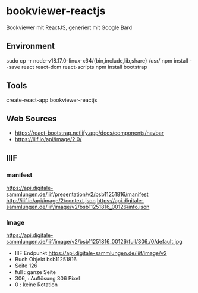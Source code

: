 # bookviewer-reactjs
Bookviewer mit ReactJS, generiert mit Google Bard

## Environment
sudo cp -r node-v18.17.0-linux-x64/{bin,include,lib,share} /usr/
npm install --save react react-dom react-scripts
npm install bootstrap

## Tools
create-react-app bookviewer-reactjs

## Web Sources
  - https://react-bootstrap.netlify.app/docs/components/navbar
  - https://iiif.io/api/image/2.0/

## IIIF
### manifest
https://api.digitale-sammlungen.de/iiif/presentation/v2/bsb11251816/manifest
http://iiif.io/api/image/2/context.json
https://api.digitale-sammlungen.de/iiif/image/v2/bsb11251816_00126/info.json

### Image
https://api.digitale-sammlungen.de/iiif/image/v2/bsb11251816_00126/full/306,/0/default.jpg
  - IIIF Endpunkt https://api.digitale-sammlungen.de/iiif/image/v2
  - Buch Objekt bsb11251816
  - Seite 126
  - full : ganze Seite
  - 306, : Auflösung 306 Pixel
  - 0 : keine Rotation
